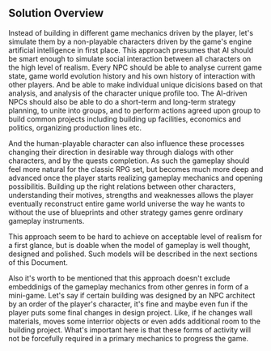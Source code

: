 ## Solution Overview

Instead of building in different game mechanics driven by the player, let's simulate them by a non-playable characters driven by the game's engine artificial intelligence in first place. This approach presumes that AI should be smart enough to simulate social interaction between all characters on the high level of realism. Every NPC should be able to analyse current game state, game world evolution history and his own history of interaction with other players. And be able to make individual unique dicisions based on that analysis, and analysis of the character unique profile too. The AI-driven NPCs should also be able to do a short-term and long-term strategy planning, to unite into groups, and to perform actions agreed upon group to build common projects including building up facilities, economics and politics, organizing production lines etc.

And the human-playable character can also influence these processes changing their direction in desirable way through dialogs with other characters, and by the quests completion. As such the gameplay should feel more natural for the classic RPG set, but becomes much more deep and advanced once the player starts realizing gameplay mechanics and opening possibilitis. Building up the right relations between other characters, understanding their motives, strengths and weaknesses allows the player eventually reconstruct entire game world universe the way he wants to without the use of blueprints and other strategy games genre ordinary gameplay instruments.

This approach seem to be hard to achieve on acceptable level of realism for a first glance, but is doable when the model of gameplay is well thought, designed and polished. Such models will be described in the next sections of this Document.

Also it's worth to be mentioned that this approach doesn't exclude embeddinigs of the gameplay mechanics from other genres in form of a mini-game. Let's say if certain building was designed by an NPC architect by an order of the player's character, it's fine and maybe even fun if the player puts some final changes in design project. Like, if he changes wall materials, moves some interrior objects or even adds additional room to the building project. What's important here is that these forms of activity will not be forcefully required in a primary mechanics to progress the game.

